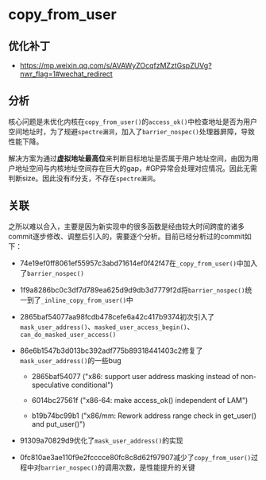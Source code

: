 # copy_from_user

## 优化补丁

- https://mp.weixin.qq.com/s/AVAWyZOcqfzMZztGspZUVg?nwr_flag=1#wechat_redirect

## 分析

核心问题是未优化内核在`copy_from_user()`的`access_ok()`中检查地址是否为用户空间地址时，为了规避`spectre漏洞`，加入了`barrier_nospec()`处理器屏障，导致性能下降。

解决方案为通过**虚拟地址最高位**来判断目标地址是否属于用户地址空间，由因为用户地址空间与内核地址空间存在巨大的gap，#GP异常会处理对应情况。因此无需判断size。因此没有if分支，不存在`spectre漏洞`。

## 关联

之所以难以合入，主要是因为新实现中的很多函数是经由较大时间跨度的诸多commit逐步修改、调整后引入的，需要逐个分析。目前已经分析过的commit如下：

- 74e19ef0ff8061ef55957c3abd71614ef0f42f47在`_copy_from_user()`中加入了`barrier_nospec()`

- 1f9a8286bc0c3df7d789ea625d9d9db3d7779f2d将`barrier_nospec()`统一到了`_inline_copy_from_user()`中

- 2865baf54077aa98fcdb478cefe6a42c417b9374初次引入了`mask_user_address()`、`masked_user_access_begin()`、`can_do_masked_user_access()`

- 86e6b1547b3d013bc392adf775b89318441403c2修复了`mask_user_address()`的一些bug
  
  - 2865baf54077 ("x86: support user address masking instead of non-speculative conditional")
  
  - 6014bc27561f ("x86-64: make access_ok() independent of LAM")
  
  - b19b74bc99b1 ("x86/mm: Rework address range check in get_user() and put_user()")

- 91309a70829d9优化了`mask_user_address()`的实现

- 0fc810ae3ae110f9e2fcccce80fc8c8d62f97907减少了`copy_from_user()`过程中对`barrier_nospec()`的调用次数，是性能提升的关键
